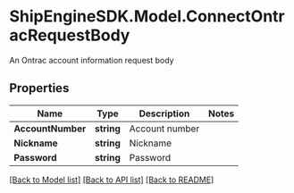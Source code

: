 # ShipEngineSDK.Model.ConnectOntracRequestBody
An Ontrac account information request body

## Properties

Name | Type | Description | Notes
------------ | ------------- | ------------- | -------------
**AccountNumber** | **string** | Account number | 
**Nickname** | **string** | Nickname | 
**Password** | **string** | Password | 

[[Back to Model list]](../../README.md#documentation-for-models) [[Back to API list]](../../README.md#documentation-for-api-endpoints) [[Back to README]](../../README.md)

